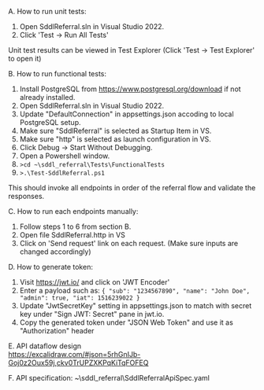 A. How to run unit tests:

1. Open SddlReferral.sln in Visual Studio 2022.
2. Click 'Test -> Run All Tests'

Unit test results can be viewed in Test Explorer (Click 'Test -> Test Explorer' to open it)

B. How to run functional tests:

1. Install PostgreSQL from https://www.postgresql.org/download if not already installed.
2. Open SddlReferral.sln in Visual Studio 2022.
3. Update "DefaultConnection" in appsettings.json accoding to local PostgreSQL setup.
4. Make sure "SddlReferral" is selected as Startup Item in VS.
5. Make sure  "http" is selected as launch configuration in VS.
6. Click Debug -> Start Without Debugging.
7. Open a Powershell window.
8. `>cd ~\sddl_referral\Tests\FunctionalTests`
9. `>.\Test-SddlReferral.ps1`

This should invoke all endpoints in order of the referral flow and validate the responses.

C. How to run each endpoints manually:

1. Follow steps 1 to 6 from section B.
2. Open file SddlReferral.http in VS
3. Click on 'Send request' link on each request. (Make sure inputs are changed accordingly)

D. How to generate token:
1. Visit https://jwt.io/ and click on 'JWT Encoder'
2. Enter a payload such as:
   `{
    "sub": "1234567890",
    "name": "John Doe",
    "admin": true,
    "iat": 1516239022
   }`
3. Update "JwtSecretKey" setting in appsettings.json to match with secret key under "Sign JWT: Secret" pane in jwt.io.
4. Copy the generated token under "JSON Web Token" and use it as "Authorization" header

E. API dataflow design   
   https://excalidraw.com/#json=5rhGnIJb-Goj0z2Oux59j,ckv0TrUPZXKPqKiTqFOFEQ

F. API specification:
   ~\sddl_referral\SddlReferralApiSpec.yaml
